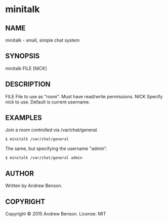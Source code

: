 # minitalk

## NAME

minitalk - small, simple chat system

## SYNOPSIS

minitalk FILE [NICK]

## DESCRIPTION

FILE File to use as "room". Must have read/write permissions.
NICK Specify nick to use. Default is current username.

## EXAMPLES

Join a room controlled via /var/chat/general.

	$ minitalk /var/chat/general

The same, but specifying the username "admin".

	$ minitalk /var/chat/general admin

## AUTHOR

Written by Andrew Benson. 

## COPYRIGHT

Copyright © 2015 Andrew Benson. License: MIT
